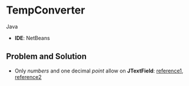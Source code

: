 # TempConverter
Java

- **IDE**: NetBeans

## Problem and Solution
- Only *numbers* and one decimal *point* allow on **JTextField**: [reference1](https://youtu.be/OVaGcvuNVxk?si=Pwd0dGsDjSwKk5QX), [reference2](https://www.tutorialspoint.com/how-can-we-make-jtextfield-accept-only-numbers-in-java)

